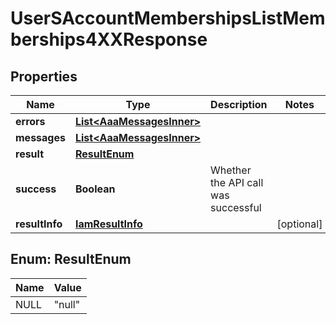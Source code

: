 

# UserSAccountMembershipsListMemberships4XXResponse


## Properties

| Name | Type | Description | Notes |
|------------ | ------------- | ------------- | -------------|
|**errors** | [**List&lt;AaaMessagesInner&gt;**](AaaMessagesInner.md) |  |  |
|**messages** | [**List&lt;AaaMessagesInner&gt;**](AaaMessagesInner.md) |  |  |
|**result** | [**ResultEnum**](#ResultEnum) |  |  |
|**success** | **Boolean** | Whether the API call was successful |  |
|**resultInfo** | [**IamResultInfo**](IamResultInfo.md) |  |  [optional] |



## Enum: ResultEnum

| Name | Value |
|---- | -----|
| NULL | &quot;null&quot; |



